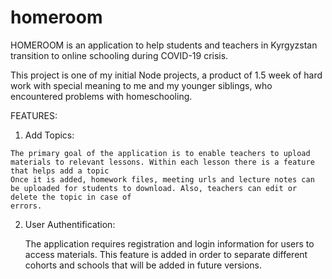 # homeroom

HOMEROOM is an application to help students and teachers in Kyrgyzstan transition to online schooling during COVID-19 crisis.

This project is one of my initial Node projects, a product of 1.5 week of hard work with special meaning to me and my younger siblings, who encountered problems with homeschooling.

FEATURES: 

  1. Add Topics:
  
    The primary goal of the application is to enable teachers to upload materials to relevant lessons. Within each lesson there is a feature that helps add a topic
    Once it is added, homework files, meeting urls and lecture notes can be uploaded for students to download. Also, teachers can edit or delete the topic in case of 
    errors.
      
  2. User Authentification:
     
     The application requires registration and login information for users to access materials. This feature is added in order to separate different cohorts 
     and schools that will be added in future versions.
  
